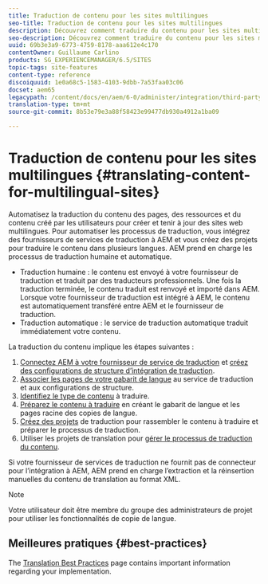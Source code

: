 ```yaml
---
title: Traduction de contenu pour les sites multilingues
seo-title: Traduction de contenu pour les sites multilingues
description: Découvrez comment traduire du contenu pour les sites multilingues.
seo-description: Découvrez comment traduire du contenu pour les sites multilingues.
uuid: 69b3e3a9-6773-4759-8178-aaa612e4c170
contentOwner: Guillaume Carlino
products: SG_EXPERIENCEMANAGER/6.5/SITES
topic-tags: site-features
content-type: reference
discoiquuid: 1e0a68c5-1583-4103-9dbb-7a53faa03c06
docset: aem65
legacypath: /content/docs/en/aem/6-0/administer/integration/third-party-services/machine-translation
translation-type: tm+mt
source-git-commit: 8b53e79e3a88f58423e99477db930a4912a1ba09

---
```



# Traduction de contenu pour les sites multilingues {#translating-content-for-multilingual-sites}

Automatisez la traduction du contenu des pages, des ressources et du contenu créé par les utilisateurs pour créer et tenir à jour des sites web multilingues. Pour automatiser les processus de traduction, vous intégrez des fournisseurs de services de traduction à AEM et vous créez des projets pour traduire le contenu dans plusieurs langues. AEM prend en charge les processus de traduction humaine et automatique.

* Traduction humaine : le contenu est envoyé à votre fournisseur de traduction et traduit par des traducteurs professionnels. Une fois la traduction terminée, le contenu traduit est renvoyé et importé dans AEM. Lorsque votre fournisseur de traduction est intégré à AEM, le contenu est automatiquement transféré entre AEM et le fournisseur de traduction.
* Traduction automatique : le service de traduction automatique traduit immédiatement votre contenu.

La traduction du contenu implique les étapes suivantes :

1. [Connectez AEM à votre fournisseur de service de traduction](/help/sites-administering/tc-tic.md#connecting-to-a-translation-service-provider) et [créez des configurations de structure d’intégration de traduction](/help/sites-administering/tc-tic.md).
1. [Associer les pages de votre gabarit de langue](/help/sites-administering/tc-tic.md#configuring-pages-for-translation) au service de traduction et aux configurations de structure.
1. [Identifiez le type de contenu](/help/sites-administering/tc-rules.md) à traduire.
1. [Préparez le contenu à traduire](/help/sites-administering/tc-prep.md) en créant le gabarit de langue et les pages racine des copies de langue.
1. [Créez des projets](/help/sites-administering/tc-manage.md) de traduction pour rassembler le contenu à traduire et préparer le processus de traduction.
1. Utiliser les projets de translation pour [gérer le processus de traduction du contenu](/help/sites-administering/tc-manage.md).

Si votre fournisseur de services de traduction ne fournit pas de connecteur pour l’intégration à AEM, AEM prend en charge l’extraction et la réinsertion manuelles du contenu de translation au format XML.

>[!NOTE]
>
>Votre utilisateur doit être membre du groupe des administrateurs de projet pour utiliser les fonctionnalités de copie de langue.

## Meilleures pratiques {#best-practices}

The [Translation Best Practices](/help/sites-administering/tc-bp.md) page contains important information regarding your implementation.
